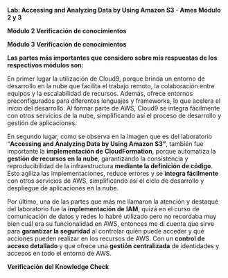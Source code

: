 ﻿**Lab: Accessing and Analyzing Data by Using Amazon S3 - Ames Módulo 2 y 3**




**Módulo 2 Verificación de conocimientos**








**Módulo 3 Verificación de conocimientos**




**Las partes más importantes que considero sobre mis respuestas de los respectivos módulos son:**

En primer lugar la utilización de Cloud9, porque brinda un entorno de desarrollo en la nube que facilita el trabajo remoto, la colaboración entre equipos y la escalabilidad de recursos. Además, ofrece entornos preconfigurados para diferentes lenguajes y frameworks, lo que acelera el inicio del desarrollo. Al formar parte de AWS, Cloud9 se integra fácilmente con otros servicios de la nube, simplificando así el proceso de desarrollo y gestión de aplicaciones.

En segundo lugar, como se observa en la imagen que es del laboratorio “**Accessing and Analyzing Data by Using Amazon S3”**, también fue importante la **implementación de** **CloudFormation**, porque automatiza la **gestión de recursos en la nube**, garantizando la consistencia y reproducibilidad de la infraestructura **mediante la definición de código**. Esto agiliza las implementaciones, reduce errores y se **integra fácilmente** con otros servicios de AWS, simplificando así el ciclo de desarrollo y despliegue de aplicaciones en la nube.



Por último, una de las partes que más me llamaron la atención y destaqué del laboratorio fue la **implementación de** **IAM**, quizá en el curso de comunicación de datos y redes lo habré utilizado pero no recordaba muy bien cuál era su funcionalidad en AWS, entonces me di cuenta que sirve para **garantizar la seguridad** al controlar quién puede acceder y qué acciones pueden realizar en los recursos de AWS. Con un **control de acceso detallado** y que ofrece una **gestión centralizada** de identidades y accesos en todo el entorno de AWS.

**Verificación del Knowledge Check**





